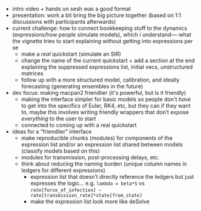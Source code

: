 - intro video + hands on sesh was a good format
- presentation: work a bit bring the big picture together (based on 1:1 discussions with participants afterwards)
- current challenge: how to connect bookkeeping stuff to the dynamics (expressions/how people simulate models), which i understand—-what the vignette tries to start explaining without getting into expressions per se
    - make a *real* quickstart (simulate an SIR)
    - change the name of the current quickstart + add a section at the end explaining the suppressed expressions list, initial vecs, unstructured matrices
    - follow up with a more structured model, calibration, and ideally forecasting (generating ensembles in the future)
- dev focus: making macpan2 friendlier (it's powerful, but is it friendly)
    - making the interface simpler for basic models so people don't *have* to get into the specifics of Euler, RK4, etc, but they can if they want to, maybe this involves writing friendly wrappers that don’t expose *everything* to the user to start
    - connected to coming up with a real quickstart
- ideas for a “friendlier” interface
    - make reproducible chunks (modules) for components of the expression list and/or an expression list shared between models (classify models based on this)
    - modules for transmission, post-processing delays, etc.
    - think about reducing the naming burden (unique column names in ledgers for different expressions)
        - expression list that doesn’t directly reference the ledgers but just expresses the logic… e.g. `lambda = beta*S` vs `rate[force_of_infection] ~ rate[transmission_rate]*state[from_state]`
        - make the expression list look more like deSolve
